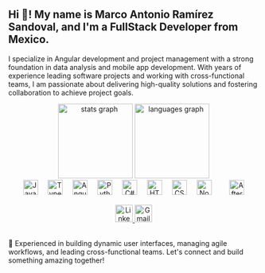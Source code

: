 <h2 align="left">Hi 👋! My name is Marco Antonio Ramírez Sandoval, and I'm a FullStack Developer from Mexico.</h2> <p align="left">I specialize in Angular development and project management with a strong foundation in data analysis and mobile app development. With years of experience leading software projects and working with cross-functional teams, I am passionate about delivering high-quality solutions and fostering collaboration to achieve project goals.</p>
<div align="center"> <img src="https://github-readme-stats.vercel.app/api?username=asouny&hide_title=false&hide_rank=false&show_icons=true&include_all_commits=true&count_private=true&disable_animations=false&theme=dracula&locale=en&hide_border=false" height="150" alt="stats graph" /> <img src="https://github-readme-stats.vercel.app/api/top-langs?username=asouny&locale=en&hide_title=false&layout=compact&card_width=320&langs_count=5&theme=dracula&hide_border=false" height="150" alt="languages graph" /> </div>
<div align="center"> <img src="https://cdn.jsdelivr.net/gh/devicons/devicon/icons/javascript/javascript-original.svg" height="30" alt="JavaScript logo" /> <img width="12" /> <img src="https://cdn.jsdelivr.net/gh/devicons/devicon/icons/typescript/typescript-original.svg" height="30" alt="TypeScript logo" /> <img width="12" /> <img src="https://cdn.jsdelivr.net/gh/devicons/devicon/icons/angularjs/angularjs-original.svg" height="30" alt="Angular logo" /> <img width="12" /> <img src="https://cdn.jsdelivr.net/gh/devicons/devicon/icons/python/python-original.svg" height="30" alt="Python logo" /> <img width="12" /> <img src="https://cdn.jsdelivr.net/gh/devicons/devicon/icons/csharp/csharp-original.svg" height="30" alt="C# logo" /> <img width="12" /> <img src="https://cdn.jsdelivr.net/gh/devicons/devicon/icons/html5/html5-original.svg" height="30" alt="HTML5 logo" /> <img width="12" /> <img src="https://cdn.jsdelivr.net/gh/devicons/devicon/icons/css3/css3-original.svg" height="30" alt="CSS3 logo" /> <img width="12" /> <img src="https://cdn.jsdelivr.net/gh/devicons/devicon/icons/nodejs/nodejs-original.svg" height="30" alt="Node.js logo" /> <img width="12" />  <img width="12" /> <img src="https://cdn.jsdelivr.net/gh/devicons/devicon/icons/aftereffects/aftereffects-original.svg" height="30" alt="After Effects logo" /> </div>
<br clear="both"> <div align="center"> <a href="https://www.linkedin.com/in/maan-ramirez/" target="_blank"> <img src="https://img.shields.io/static/v1?message=LinkedIn&logo=linkedin&label=&color=0077B5&logoColor=white&labelColor=&style=for-the-badge" height="35" alt="LinkedIn logo" /> </a> <a href="mailto:tonysandoval207@gmail.com" target="_blank"> <img src="https://img.shields.io/static/v1?message=Gmail&logo=gmail&label=&color=D14836&logoColor=white&labelColor=&style=for-the-badge" height="35" alt="Gmail logo" /> </a> </div>
<br clear="both">
<p align="left"> 🌟 Experienced in building dynamic user interfaces, managing agile workflows, and leading cross-functional teams. Let's connect and build something amazing together! </p>
